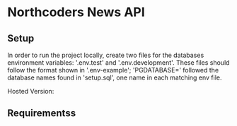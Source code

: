 # Northcoders News API

## Setup

In order to run the project locally, create two files for the databases environment variables: '.env.test' and '.env.development'.
These files should follow the format shown in '.env-example'; 'PGDATABASE=' followed the database names found in 'setup.sql', one name in each matching env file.

Hosted Version:

## Requirementss
